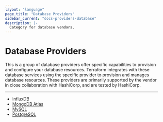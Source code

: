 ```yaml
---
layout: "language"
page_title: "Database Providers"
sidebar_current: "docs-providers-database"
description: |-
  Category for database vendors.
---
```


# Database Providers

This is a group of database providers offer specific capabilities to provision
and configure your database resources. Terraform integrates with these
database services using the specific provider to provision and manages database
resources. These providers are primarily supported by the vendor in close
collaboration with HashiCorp, and are tested by HashiCorp.

---


- [InfluxDB](/docs/providers/influxdb/index.html)
- [MongoDB Atlas](/docs/providers/mongodbatlas/index.html)
- [MySQL](/docs/providers/mysql/index.html)
- [PostgreSQL](/docs/providers/postgresql/index.html)
